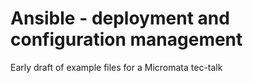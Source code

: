 # Ansible - deployment and configuration management

Early draft of example files for a Micromata tec-talk
